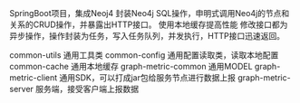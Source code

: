 SpringBoot项目，集成Neoj4
封装Neo4j SQL操作，申明式调用Neo4j的节点和关系的CRUD操作，并暴露出HTTP接口。
使用本地缓存提高性能
修改接口都为异步操作，操作封装为任务，写入任务队列，并发执行，HTTP接口迅速返回。

common-utils 通用工具类
common-config 通用配置读取类，读取本地配置
common-cache 通用本地缓存
graph-metric-common 通用MODEL
graph-metric-client 通用SDK，可以打成jar包给服务节点进行数据上报
graph-metric-server 服务端，接受客户端上报数据
